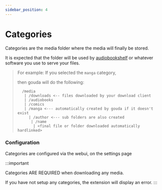 ```yaml
---
sidebar_position: 4
---
```

# Categories

Categories are the media folder where the media will finally be stored.

It is expected that the folder will be used by [audiobookshelf](https://www.audiobookshelf.org/) or whatever software
you use to serve your files.


> For example:
> If you selected the `manga` category,
>
> then gouda will do the following:
> ```
>   /media
>    | /downloads <-- files downloaded by your download client
>    | /audiobooks
>    | /comics
>    | /manga <--- automatically created by gouda if it doesn't exist
>      | /author <--- sub folders are also created
>       | /name
>        | <final file or folder downloaded automatically hardlinked>
> ```
> 



### Configuration

Categories are configured via the webui, on the settings page

:::important

Categories ARE REQUIRED when downloading any media.

If you have not setup any categories, the extension will display an error.
:::